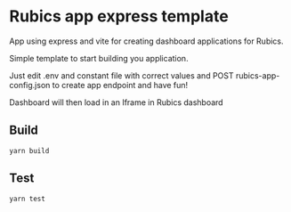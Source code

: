 # Rubics app express template

App using express and vite for creating dashboard applications for Rubics.

Simple template to start building you application.

Just edit .env and constant file with correct values and POST rubics-app-config.json to create app endpoint and have fun!

Dashboard will then load in an Iframe in Rubics dashboard

## Build
`yarn build`

## Test
`yarn test`